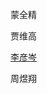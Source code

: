 
<html>
<head>
<meta charset="utf-8">
<title>210</title>
</head>

<body>
<p>蒙全精  </p>
<p>贾维高  </p>
<p><a href=" https://lyc20060601.github.io/Lyc14567/">李彦岑</a></p>
<p>周煜翔  </p>
<p>&nbsp;</p>
</body>
</html>
